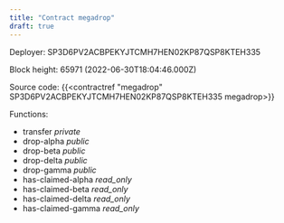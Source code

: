 ```yaml
---
title: "Contract megadrop"
draft: true
---
```

Deployer: SP3D6PV2ACBPEKYJTCMH7HEN02KP87QSP8KTEH335


 



Block height: 65971 (2022-06-30T18:04:46.000Z)

Source code: {{<contractref "megadrop" SP3D6PV2ACBPEKYJTCMH7HEN02KP87QSP8KTEH335 megadrop>}}

Functions:

* transfer _private_
* drop-alpha _public_
* drop-beta _public_
* drop-delta _public_
* drop-gamma _public_
* has-claimed-alpha _read_only_
* has-claimed-beta _read_only_
* has-claimed-delta _read_only_
* has-claimed-gamma _read_only_
